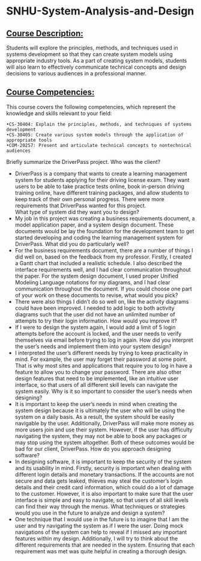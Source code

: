 # SNHU-System-Analysis-and-Design

## <ins>**Course Description:**<ins>

Students will explore the principles, methods, and techniques used in systems development so that they can create system models using appropriate industry tools. As a part of creating system models, students will also learn to effectively communicate technical concepts and design decisions to various audiences in a professional manner.

## <ins>**Course Competencies:**<ins>

This course covers the following competencies, which represent the knowledge and skills relevant to your field:

    •CS-30404: Explain the principles, methods, and techniques of systems development
    •CS-30405: Create various system models through the application of appropriate tools
    •COM-20257: Present and articulate technical concepts to nontechnical audiences


Briefly summarize the DriverPass project. Who was the client?
-	DriverPass is a company that wants to create a learning management system for students applying for their driving license exam. They want users to be able to take practice tests online, book in-person driving training online, have different training packages, and allow students to keep track of their own personal progress. There were more requirements that DriverPass wanted for this project.  
What type of system did they want you to design?
-	My job in this project was creating a business requirements document, a model application paper, and a system design document. These documents would be lay the foundation for the development team to get started developing and coding the learning management system for DriverPass.
What did you do particularly well?
-	For the business requirements document, there are a number of things I did well on, based on the feedback from my professor. Firstly, I created a Gantt chart that included a realistic schedule. I also described the interface requirements well, and I had clear communication throughout the paper. For the system design document, I used proper Unified Modeling Language notations for my diagrams, and I had clear communication throughout the document.
If you could choose one part of your work on these documents to revise, what would you pick?
-	There were also things I didn’t do so well on, like the activity diagrams could have been improved. I needed to add logic to both activity diagrams such that the user did not have an unlimited number of attempts to try their login information.
How would you improve it?
-	If I were to design the system again, I would add a limit of 5 login attempts before the account is locked, and the user needs to verify themselves via email before trying to log in again.
How did you interpret the user’s needs and implement them into your system design?
-	I interpreted the user’s different needs by trying to keep practicality in mind. For example, the user may forget their password at some point. That is why most sites and applications that require you to log in have a feature to allow you to change your password. There are also other design features that need to be implemented, like an intuitive user interface, so that users of all different skill levels can navigate the system easily.
Why is it so important to consider the user’s needs when designing?
-	It is important to keep the user’s needs in mind when creating the system design because it is ultimately the user who will be using the system on a daily basis. As a result, the system should be easily navigable by the user. Additionally, DriverPass will make more money as more users join and use their system. However, if the user has difficulty navigating the system, they may not be able to book any packages or may stop using the system altogether. Both of these outcomes would be bad for our client, DriverPass.
How do you approach designing software? 
-	In designing software, it is important to keep the security of the system and its usability in mind. Firstly, security is important when dealing with different login details and monetary transactions. If the accounts are not secure and data gets leaked, thieves may steal the customer’s login details and their credit card information, which could do a lot of damage to the customer. However, it is also important to make sure that the user interface is simple and easy to navigate, so that users of all skill levels can find their way through the menus.
What techniques or strategies would you use in the future to analyze and design a system?
-	One technique that I would use in the future is to imagine that I am the user and try navigating the system as if I were the user. Doing mock navigations of the system can help to reveal if I missed any important features within my design. Additionally, I will try to think about the different requirements that are needed in the system. Ensuring that each requirement was met was quite helpful in creating a thorough design.


